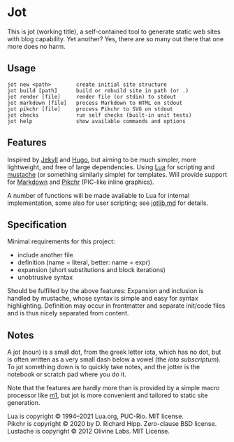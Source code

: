 # Jot

This is jot (working title), a self-contained tool
to generate static web sites with blog capability.
Yet another? Yes, there are so many out there that
one more does no harm.

## Usage

    jot new <path>        create initial site structure
    jot build [path]      build or rebuild site in path (or .)
    jot render [file]     render file (or stdin) to stdout
    jot markdown [file]   process Markdown to HTML on stdout
    jot pikchr [file]     process Pikchr to SVG on stdout
    jot checks            run self checks (built-in unit tests)
    jot help              show available commands and options

## Features

Inspired by [Jekyll][jekyll] and [Hugo][hugo], but aiming to be
much simpler, more lightweight, and free of large dependencies.
Using [Lua][lua] for scripting and [mustache][mustache] (or
something similarly simple) for templates. Will provide support
for [Markdown][] and [Pikchr][] (PIC-like inline graphics).

A number of functions will be made available to Lua for
internal implementation, some also for user scripting;
see [jotlib.md](doc/jotlib.md) for details.

## Specification

Minimal requirements for this project:

- include another file
- definition (name = literal, better: name = expr)
- expansion (short substitutions and block iterations)
- unobtrusive syntax

Should be fulfilled by the above features:
Expansion and inclusion is handled by mustache, whose
syntax is simple and easy for syntax highlighting.
Definition may occur in frontmatter and separate init/code
files and is thus nicely separated from content.

## Notes

A jot (noun) is a small dot, from the greek letter iota,
which has no dot, but is often written as a very small
dash below a vowel (the *iota subscriptum*).
To jot something down is to quickly take notes, and
the jotter is the notebook or scratch pad where you do it.

Note that the features are hardly more than is provided by
a simple macro processor like [m1](doc/m1.md), but jot is
more convenient and tailored to static site generation.

Lua is copyright © 1994–2021 Lua.org, PUC-Rio. MIT license.  
Pikchr is copyright © 2020 by D. Richard Hipp. Zero-clause BSD license.  
Lustache is copyright © 2012 Olivine Labs. MIT License.

[jekyll]: https://jekyllrb.com/
[hugo]: https://gohugo.io/
[lua]: https://www.lua.org/
[mustache]: https://mustache.github.io/
[Markdown]: https://commonmark.org/
[Pikchr]: https://pikchr.org/
